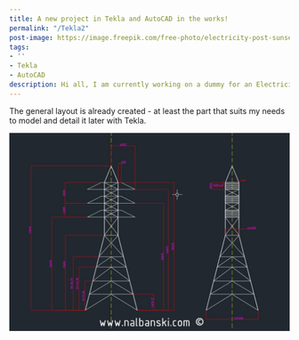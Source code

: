 ```yaml
---
title: A new project in Tekla and AutoCAD in the works!
permalink: "/Tekla2"
post-image: https://image.freepik.com/free-photo/electricity-post-sunset_7182-848.jpg
tags:
- ''
- Tekla
- AutoCAD
description: Hi all, I am currently working on a dummy for an Electricity Pylon model.
---
```


The general layout is already created - at least the part that suits my needs to model and detail it later with Tekla.


![Tekla2 Autocad Layout](/assets/images/Tekla2/screenshot1.jpg)
